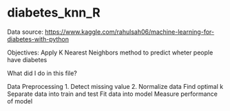 # diabetes_knn_R
Data source: https://www.kaggle.com/rahulsah06/machine-learning-for-diabetes-with-python

Objectives: Apply K Nearest Neighbors method to predict wheter people have diabetes


What did I do in this file?

  Data Preprocessing
    1. Detect missing value
    2. Normalize data
  Find optimal k
  Separate data into train and test
  Fit data into model
  Measure performance of model

